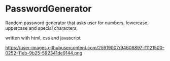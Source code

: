 # PasswordGenerator

Random password generator that asks user for numbers, lowercase, uppercase and special characters. 

written with html, css and javascript

https://user-images.githubusercontent.com/25919007/94608897-f1121500-0252-11eb-9b25-592341de9144.png
